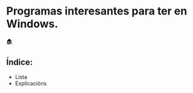 # Programas interesantes para ter en Windows.

[:house:](readme.md)  

## Índice:
* Lista
* Explicacións
